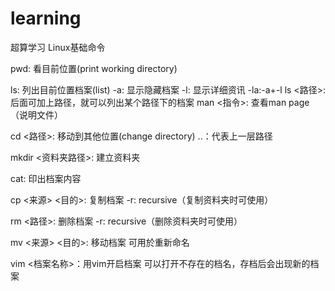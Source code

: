 # learning
超算学习
Linux基础命令

pwd: 看目前位置(print working directory)

ls: 列出目前位置档案(list)
-a: 显示隐藏档案
-l: 显示详细资讯
-la:-a+-l
ls <路径>: 后面可加上路径，就可以列出某个路径下的档案
man <指令>: 查看man page（说明文件）

cd <路径>: 移动到其他位置(change directory)
..：代表上一层路径

mkdir <资料夹路径>: 建立资料夹

cat: 印出档案内容

cp <来源> <目的>: 复制档案
-r: recursive（复制资料夹时可使用）

rm <路径>: 删除档案
-r: recursive（删除资料夹时可使用）

mv <来源> <目的>: 移动档案 可用於重新命名

vim <档案名称>：用vim开启档案 可以打开不存在的档名，存档后会出现新的档案
